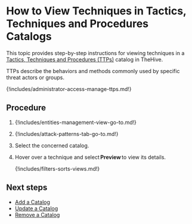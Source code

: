 # How to View Techniques in Tactics, Techniques and Procedures Catalogs

This topic provides step-by-step instructions for viewing techniques in a [Tactics, Techniques and Procedures (TTPs)](../../user-guides/analyst-corner/cases/ttps/about-ttps.md) catalog in TheHive.

TTPs describe the behaviors and methods commonly used by specific threat actors or groups.

{!includes/administrator-access-manage-ttps.md!}

<h2>Procedure</h2>

1. {!includes/entities-management-view-go-to.md!}

2. {!includes/attack-patterns-tab-go-to.md!}

3. Select the concerned catalog.

4. Hover over a technique and select **Preview** to view its details.

    {!includes/filters-sorts-views.md!}

<h2>Next steps</h2>

* [Add a Catalog](add-a-catalog.md)
* [Update a Catalog](update-a-catalog.md)
* [Remove a Catalog](remove-a-catalog.md)